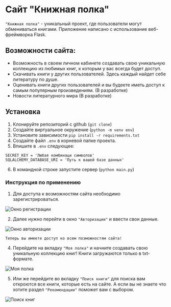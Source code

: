# Сайт "Книжная полка"

`"Книжная полка"` - уникальный проект, где пользователи могут обмениваться книгами. Приложение написано с использование веб-фреймворка Flask.

## Возможности сайта:
- Возможность в своем личном кабинете создавать свою уникальную коллекцию из любимых книг, к которым у вас всегда будет доступ.
- Скачивать книги у других пользователей. Здесь каждый найдет себе литературу по душе.
- Оценивать книги других пользователей и вы будеете иметь доступ к самым популярным произведениям. (В разработке) 
- Новости литературного мира (В разработке)

## Установка

1. Клонируйте репозиторий с github (`git clone`)
2. Создайте виртуальное окружение (`python -m venv env`)
3. Установите зависимости `pip install -r requirements.txt`
4. Создайте файл `.env` в корневой папке проекта.
5. Впишите в `.env` следующее:
```
SECRET_KEY = 'Любая комбинаци символов'
SQLALCHEMY_DATABASE_URI = 'Путь к вашей базе данных'
```
6. В командной строке запустите сервер (`python main.py`)

### Инструкция по применению

1. Для доступа к возможностям сайта необходимо зарегистрироваться.

![Окно регистрации](https://github.com/NikitaTiv/Bookshelf/blob/origin/bookshelf/webapp/static/img/Pict_for_READ_ME/reg.png)

2. Далее нужно перейти в окно `"Авторизации"` и ввести свои данные.

![Окно авторизации](https://github.com/NikitaTiv/Bookshelf/blob/origin/bookshelf/webapp/static/img/Pict_for_READ_ME/authorization.png)

`Теперь вы имеете доступ ко всем позможностям сайта!`

4. Перейдите на вкладку `"Моя полка"` и начните создавать свою уникальную коллекцию книг! Книги загружаются только в txt-формате.

![Моя полка](https://github.com/NikitaTiv/Bookshelf/blob/origin/bookshelf/webapp/static/img/Pict_for_READ_ME/myshelf.png)

5. Или же перейдите во вкладку `"Поиск книги"` для поиска вам откроются все книги, которые есть на сайте. А если вы не знаете что хотите раздел `"Рекомендации"` поможет вам с выбором.

![Поиск книг](https://github.com/NikitaTiv/Bookshelf/blob/origin/bookshelf/webapp/static/img/Pict_for_READ_ME/search.png)
